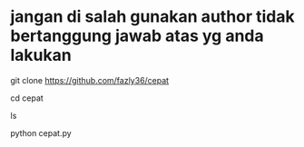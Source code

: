 # jangan di salah gunakan author tidak bertanggung jawab atas yg anda lakukan 

git clone https://github.com/fazly36/cepat

cd cepat

ls

python cepat.py
